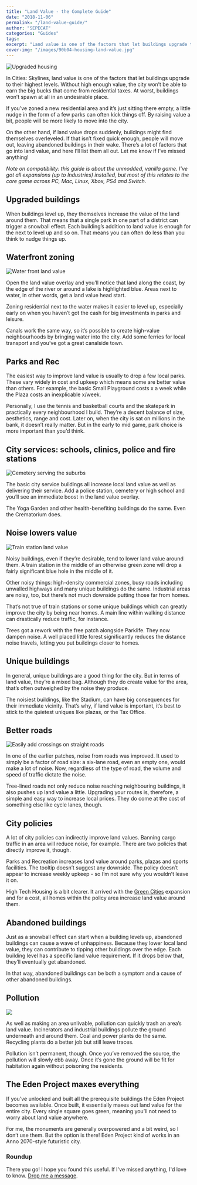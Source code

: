 ```yaml
---
title: "Land Value - the Complete Guide"
date: "2018-11-06"
permalink: "/land-value-guide/"
author: "SEPECAT"
categories: "Guides"
tags:
excerpt: "Land value is one of the factors that let buildings upgrade to their highest levels. Without high enough value, the city won’t be able to earn the big bucks." 
cover-img: "/images/90b04-housing-land-value.jpg"
---
```


![Upgraded housing](/images/upgraded-housing.jpg)

In Cities: Skylines, land value is one of the factors that let buildings upgrade to their highest levels. Without high enough value, the city won’t be able to earn the big bucks that come from residential taxes. At worst, buildings won’t spawn at all in an undesirable place.

If you’ve zoned a new residential area and it’s just sitting there empty, a little nudge in the form of a few parks can often kick things off. By raising value a bit, people will be more likely to move into the city.

On the other hand, if land value drops suddenly, buildings might find themselves overleveled. If that isn’t fixed quick enough, people will move out, leaving abandoned buildings in their wake.
There’s a lot of factors that go into land value, and here I’ll list them all out. Let me know if I’ve missed anything!

*Note on compatibility: this guide is about the unmodded, vanilla game. I’ve got all expansions (up to Industries) installed, but most of this relates to the core game across PC, Mac, Linux, Xbox, PS4 and Switch.*

## Upgraded buildings

When buildings level up, they themselves increase the value of the land around them. That means that a single park in one part of a district can trigger a snowball effect. Each building’s addition to land value is enough for the next to level up and so on. That means you can often do less than you think to nudge things up.

## Waterfront zoning

![Water front land value](/images/water-land-value-2.jpg)

Open the land value overlay and you’ll notice that land along the coast, by the edge of the river or around a lake is highlighted blue. Areas next to water, in other words, get a land value head start.

Zoning residential next to the water makes it easier to level up, especially early on when you haven’t got the cash for big investments in parks and leisure.

Canals work the same way, so it’s possible to create high-value neighbourhoods by bringing water into the city. Add some ferries for local transport and you’ve got a great canalside town.

## Parks and Rec

The easiest way to improve land value is usually to drop a few local parks. These vary widely in cost and upkeep which means some are better value than others. For example, the basic Small Playground costs x a week while the Plaza costs an inexplicable x/week.

Personally, I use the tennis and basketball courts and the skatepark in practically every neighbourhood I build. They’re a decent balance of size, aesthetics, range and cost. Later on, when the city is sat on millions in the bank, it doesn’t really matter. But in the early to mid game, park choice is more important than you’d think.

## City services: schools, clinics, police and fire stations

![Cemetery serving the suburbs](/images/cemetery-cities.jpg)

The basic city service buildings all increase local land value as well as delivering their service. Add a police station, cemetery or high school and you’ll see an immediate boost in the land value overlay.

The Yoga Garden and other health-benefiting buildings do the same. Even the Crematorium does.

## Noise lowers value

![Train station land value](/images/train-station-noise.jpg)

Noisy buildings, even if they’re desirable, tend to lower land value around them. A train station in the middle of an otherwise green zone will drop a fairly significant blue hole in the middle of it.

Other noisy things: high-density commercial zones, busy roads including unwalled highways and many unique buildings do the same. Industrial areas are noisy, too, but there’s not much downside putting those far from homes.

That’s not true of train stations or some unique buildings which can greatly improve the city by being near homes. A main line within walking distance can drastically reduce traffic, for instance.

Trees got a rework with the free patch alongside Parklife. They now dampen noise. A well placed little forest significantly reduces the distance noise travels, letting you put buildings closer to homes.

## Unique buildings

In general, unique buildings are a good thing for the city. But in terms of land value, they’re a mixed bag. Although they do create value for the area, that’s often outweighed by the noise they produce.

The noisiest buildings, like the Stadium, can have big consequences for their immediate vicinity. That’s why, if land value is important, it’s best to stick to the quietest uniques like plazas, or the Tax Office.

## Better roads

![Easily add crossings on straight roads](/images/crosswalk-suburb.jpg)

In one of the earlier patches, noise from roads was improved. It used to simply be a factor of road size: a six-lane road, even an empty one, would make a lot of noise. Now, regardless of the type of road, the volume and speed of traffic dictate the noise.

Tree-lined roads not only reduce noise reaching neighbouring buildings, it also pushes up land value a little. Upgrading your routes is, therefore, a simple and easy way to increase local prices. They do come at the cost of something else like cycle lanes, though.

## City policies

A lot of city policies can indirectly improve land values. Banning cargo traffic in an area will reduce noise, for example. There are two policies that directly improve it, though.

Parks and Recreation increases land value around parks, plazas and sports facilities. The tooltip doesn’t suggest any downside. The policy doesn’t appear to increase weekly upkeep - so I’m not sure why you wouldn’t leave it on.

High Tech Housing is a bit clearer. It arrived with the [Green Cities](/green-cities-2018-review/) expansion and for a cost, all homes within the policy area increase land value around them.

## Abandoned buildings

Just as a snowball effect can start when a building levels up, abandoned buildings can cause a wave of unhappiness. Because they lower local land value, they can contribute to tipping other buildings over the edge. Each building level has a specific land value requirement. If it drops below that, they’ll eventually get abandoned.

In that way, abandoned buildings can be both a symptom and a cause of other abandoned buildings.

## Pollution

![](/images/oil-reservoir.jpg)

As well as making an area unlivable, pollution can quickly trash an area’s land value. Incinerators and industrial buildings pollute the ground underneath and around them. Coal and power plants do the same. Recycling plants do a better job but still leave traces.

Pollution isn’t permanent, though. Once you’ve removed the source, the pollution will slowly ebb away. Once it’s gone the ground will be fit for habitation again without poisoning the residents.

## The Eden Project maxes everything

If you’ve unlocked and built all the prerequisite buildings the Eden Project becomes available. Once built, it essentially maxes out land value for the entire city. Every single square goes green, meaning you’ll not need to worry about land value anywhere.

For me, the monuments are generally overpowered and a bit weird, so I don’t use them. But the option is there! Eden Project kind of works in an Anno 2070-style futuristic city.

### Roundup

There you go! I hope you found this useful. If I've missed anything, I'd love to know. [Drop me a message](/about/).